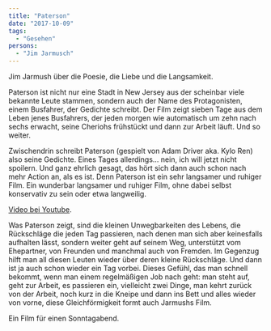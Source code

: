 ```yaml
---
title: "Paterson"
date: "2017-10-09"
tags:
  - "Gesehen"
persons:
  - "Jim Jarmusch"
---
```


Jim Jarmush über die Poesie, die Liebe und die Langsamkeit.

Paterson ist nicht nur eine Stadt in New Jersey aus der scheinbar viele bekannte Leute stammen, sondern auch der Name des Protagonisten, einem Busfahrer, der Gedichte schreibt. Der Film zeigt sieben Tage aus dem Leben jenes Busfahrers, der jeden morgen wie automatisch um zehn nach sechs erwacht, seine Cheriohs frühstückt und dann zur Arbeit läuft. Und so weiter.

Zwischendrin schreibt Paterson (gespielt von Adam Driver aka. Kylo Ren) also seine Gedichte. Eines Tages allerdings… nein, ich will jetzt nicht spoilern. Und ganz ehrlich gesagt, das hört sich dann auch schon nach mehr Action an, als es ist. Denn Paterson ist ein sehr langsamer und ruhiger Film. Ein wunderbar langsamer und ruhiger Film, ohne dabei selbst konservativ zu sein oder etwa langweilig.

<a href="https://youtube.com/watch?v=uvuprUNoHbE">Video bei Youtube</a>.

Was Paterson zeigt, sind die kleinen Unwegbarkeiten des Lebens, die Rückschläge die jeden Tag passieren, nach denen man sich aber keinesfalls aufhalten lässt, sondern weiter geht auf seinem Weg, unterstützt vom Ehepartner, von Freunden und manchmal auch von Fremden. Im Gegenzug hilft man all diesen Leuten wieder über deren kleine Rückschläge. Und dann ist ja auch schon wieder ein Tag vorbei. Dieses Gefühl, das man schnell bekommt, wenn man einem regelmäßigen Job nach geht: man steht auf, geht zur Arbeit, es passieren ein, vielleicht zwei Dinge, man kehrt zurück von der Arbeit, noch kurz in die Kneipe und dann ins Bett und alles wieder von vorne, diese Gleichförmigkeit formt auch Jarmushs Film.

Ein Film für einen Sonntagabend.
